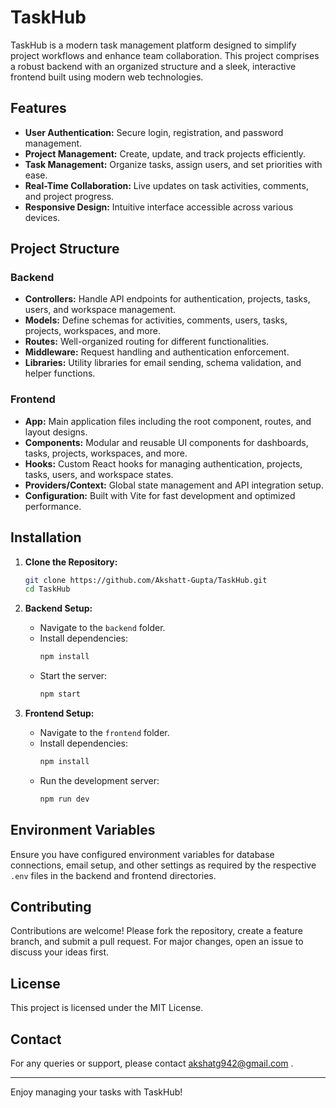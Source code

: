﻿# TaskHub

TaskHub is a modern task management platform designed to simplify project workflows and enhance team collaboration. This project comprises a robust backend with an organized structure and a sleek, interactive frontend built using modern web technologies.

## Features

- **User Authentication:** Secure login, registration, and password management.
- **Project Management:** Create, update, and track projects efficiently.
- **Task Management:** Organize tasks, assign users, and set priorities with ease.
- **Real-Time Collaboration:** Live updates on task activities, comments, and project progress.
- **Responsive Design:** Intuitive interface accessible across various devices.

## Project Structure

### Backend

- **Controllers:** Handle API endpoints for authentication, projects, tasks, users, and workspace management.
- **Models:** Define schemas for activities, comments, users, tasks, projects, workspaces, and more.
- **Routes:** Well-organized routing for different functionalities.
- **Middleware:** Request handling and authentication enforcement.
- **Libraries:** Utility libraries for email sending, schema validation, and helper functions.

### Frontend

- **App:** Main application files including the root component, routes, and layout designs.
- **Components:** Modular and reusable UI components for dashboards, tasks, projects, workspaces, and more.
- **Hooks:** Custom React hooks for managing authentication, projects, tasks, users, and workspace states.
- **Providers/Context:** Global state management and API integration setup.
- **Configuration:** Built with Vite for fast development and optimized performance.

## Installation

1. **Clone the Repository:**
   ```bash
   git clone https://github.com/Akshatt-Gupta/TaskHub.git
   cd TaskHub
   ```

2. **Backend Setup:**
   - Navigate to the `backend` folder.
   - Install dependencies:
     ```bash
     npm install
     ```
   - Start the server:
     ```bash
     npm start
     ```

3. **Frontend Setup:**
   - Navigate to the `frontend` folder.
   - Install dependencies:
     ```bash
     npm install
     ```
   - Run the development server:
     ```bash
     npm run dev
     ```

## Environment Variables

Ensure you have configured environment variables for database connections, email setup, and other settings as required by the respective `.env` files in the backend and frontend directories.

## Contributing

Contributions are welcome! Please fork the repository, create a feature branch, and submit a pull request. For major changes, open an issue to discuss your ideas first.

## License

This project is licensed under the MIT License.

## Contact

For any queries or support, please contact akshatg942@gmail.com .

---

Enjoy managing your tasks with TaskHub!

